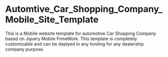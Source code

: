 Automtive_Car_Shopping_Company_Mobile_Site_Template
===================================================

This is a Mobile website template for automotive Car Shopping Company based on Jquery Mobile FrmeWork. This template is completely customizable and can be deplyed in any hosting for any dealership company purpose.
